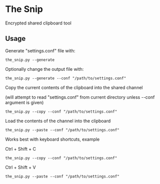 # The Snip #

Encrypted shared clipboard tool

## Usage ##

Generate "settings.conf" file with:
    
    the_snip.py --generate

Optionally change the output file with:

    the_snip.py --generate --conf "/path/to/settings.conf"

Copy the current contents of the clipboard into the shared channel

(will attempt to read "settings.conf" from current directory unless --conf argument is given)

    the_snip.py --copy --conf "/path/to/settings.conf"

Load the contents of the channel into the clipboard

    the_snip.py --paste --conf "/path/to/settings.conf"

Works best with keyboard shortcuts, example

Ctrl + Shift + C

    the_snip.py --copy --conf "/path/to/settings.conf"

Ctrl + Shift + V

    the_snip.py --paste --conf "/path/to/settings.conf"
